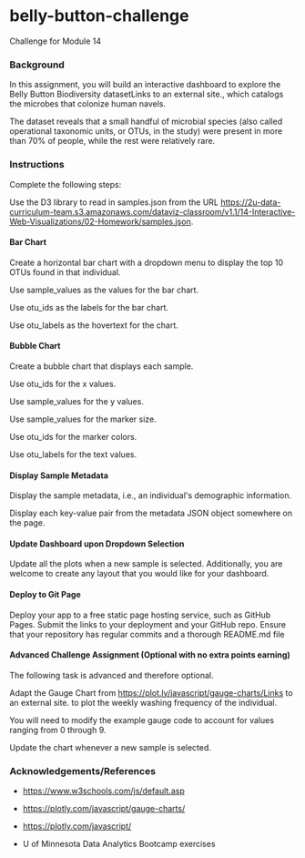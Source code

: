 # belly-button-challenge
Challenge for Module 14
### Background
In this assignment, you will build an interactive dashboard to explore the Belly Button Biodiversity datasetLinks to an external site., which catalogs the microbes that colonize human navels.

The dataset reveals that a small handful of microbial species (also called operational taxonomic units, or OTUs, in the study) were present in more than 70% of people, while the rest were relatively rare.

### Instructions
Complete the following steps:

Use the D3 library to read in samples.json from the URL https://2u-data-curriculum-team.s3.amazonaws.com/dataviz-classroom/v1.1/14-Interactive-Web-Visualizations/02-Homework/samples.json.

#### Bar Chart

Create a horizontal bar chart with a dropdown menu to display the top 10 OTUs found in that individual.

Use sample_values as the values for the bar chart.

Use otu_ids as the labels for the bar chart.

Use otu_labels as the hovertext for the chart.

#### Bubble Chart

Create a bubble chart that displays each sample.

Use otu_ids for the x values.

Use sample_values for the y values.

Use sample_values for the marker size.

Use otu_ids for the marker colors.

Use otu_labels for the text values.

#### Display Sample Metadata

Display the sample metadata, i.e., an individual's demographic information.

Display each key-value pair from the metadata JSON object somewhere on the page.

#### Update Dashboard upon Dropdown Selection

Update all the plots when a new sample is selected. Additionally, you are welcome to create any layout that you would like for your dashboard.

#### Deploy to Git Page

Deploy your app to a free static page hosting service, such as GitHub Pages. Submit the links to your deployment and your GitHub repo. Ensure that your repository has regular commits and a thorough README.md file

#### Advanced Challenge Assignment (Optional with no extra points earning)
The following task is advanced and therefore optional.

Adapt the Gauge Chart from https://plot.ly/javascript/gauge-charts/Links to an external site. to plot the weekly washing frequency of the individual.

You will need to modify the example gauge code to account for values ranging from 0 through 9.

Update the chart whenever a new sample is selected.

### Acknowledgements/References

- https://www.w3schools.com/js/default.asp

- https://plotly.com/javascript/gauge-charts/

- https://plotly.com/javascript/

- U of Minnesota Data Analytics Bootcamp exercises
